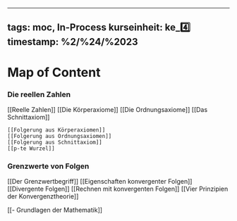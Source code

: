 
---
tags: moc, In-Process
kurseinheit: ke_4️⃣
timestamp: %2/%24/%2023
---


# Map of Content

### Die reellen Zahlen
[[Reelle Zahlen]]
	[[Die Körperaxiome]]
	[[Die Ordnungsaxiome]]
	[[Das Schnittaxiom]]

	[[Folgerung aus Körperaxiomen]]
	[[Folgerung aus Ordnungsaxiomen]]
	[[Folgerung aus Schnittaxiom]]
	[[p-te Wurzel]]

### Grenzwerte von Folgen
[[Der Grenzwertbegriff]]
[[Eigenschaften konvergenter Folgen]]
[[Divergente Folgen]]
[[Rechnen mit konvergenten Folgen]]
[[Vier Prinzipien der Konvergenztheorie]]






[[- Grundlagen der Mathematik]]
